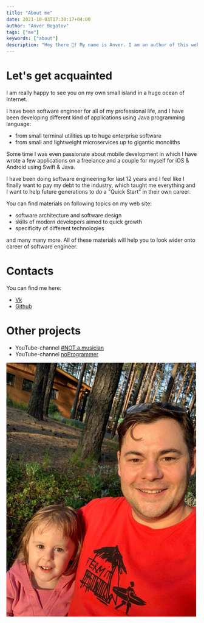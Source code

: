 ```yaml
---
title: "About me"
date: 2021-10-03T17:30:17+04:00
author: "Anver Bogatov"
tags: ["me"]
keywords: ["about"]
description: "Hey there 👋! My name is Anver. I am an author of this web site and all of it's materials."
---
```


# Let's get acquainted

I am really happy to see you on my own small island in a huge ocean of Internet.

I have been software engineer for all of my professional life, and I have been developing different kind of applications using Java programming language:
* from small terminal utilities up to huge enterprise software
* from small and lightweight microservices up to gigantic monoliths

Some time I was even passionate about mobile development in which I have wrote a few applications on a freelance and a couple for myself for iOS & Android using Swift & Java. 

I have been doing software engineering for last 12 years and I feel like I finally want to pay my debt to the industry, which taught me everything and I want to help future generations to do a "Quick Start" in their own career.

You can find materials on following topics on my web site:
* software architecture and software design
* skills of modern developers aimed to quick growth
* specificity of different technologies

and many many more. All of these materials will help you to look wider onto career of software engineer.

# Contacts

You can find me here:
* [Vk](https://vk.com/anverbogatov)
* [Github](https://github.com/anverbogatov)

# Other projects

* YouTube-channel [#NOT.a.musician](https://www.youtube.com/channel/UCYcClck5kXPmHskLrHaihBQ)
* YouTube-channel [noProgrammer](https://www.youtube.com/channel/UC2oyEaWybm66PdP0g4hKLKA)

![Me and my youngest daughter](/images/about/photo.jpg)